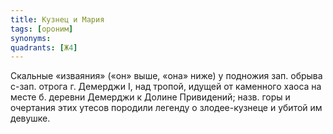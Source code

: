 ```yaml
---
title: Кузнец и Мария
tags: [ороним]
synonyms:
quadrants: [Ж4]
---
```


Скальные «изваяния» («он» выше, «она» ниже) у подножия зап. обрыва с-зап. отрога
г. Демерджи I, над тропой, идущей от каменного хаоса на месте б. деревни
Демерджи к Долине Привидений; назв. горы и очертания этих утесов породили
легенду о злодее-кузнеце и убитой им девушке.
